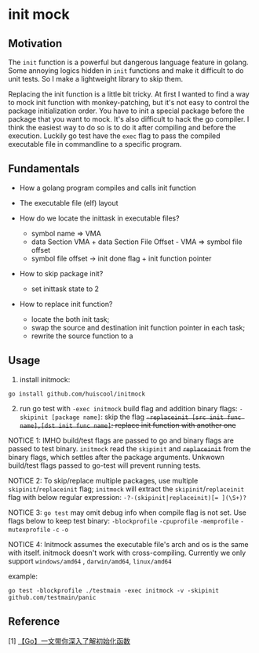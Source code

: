 # init mock

## Motivation

The `init` function is a powerful but dangerous language feature in golang.
Some annoying logics hidden in `init` functions and make it difficult to do unit tests.
So I make a lightweight library to skip them.

Replacing the init function is a little bit tricky. At first I wanted to find a way to mock init function with monkey-patching,
but it's not easy to control the package initialization order. You have to init a special package before the package that you
want to mock. It's also difficult to hack the go compiler. I think the easiest way to do so is to do it after compiling and
before the execution. Luckily go test have the `exec` flag to pass the compiled executable file in commandline to a specific program.


## Fundamentals

* How a golang program compiles and calls init function

* The executable file (elf) layout

* How do we locate the inittask in executable files?

    * symbol name => VMA
    * data Section VMA + data Section File Offset - VMA => symbol file offset
    * symbol file offset -> init done flag + init function pointer

* How to skip package init?

    * set inittask state to 2

* How to replace init function?

    * locate the both init task;
    * swap the source and destination init function pointer in each task;
    * rewrite the source function to a 

## Usage

1. install initmock: 

```
go install github.com/huiscool/initmock
```

2. run go test with `-exec initmock` build flag and addition binary flags:
`-skipinit [package name]`: skip the flag
~~`-replaceinit [src init func name],[dst init func name]`: replace init function with another one~~

NOTICE 1: 
IMHO build/test flags are passed to go and binary flags are passed to test binary. `initmock` read the
`skipinit` and ~~`replaceinit`~~ from the binary flags, which settles after the package arguments. Unkwown
build/test flags passed to go-test will prevent running tests.

NOTICE 2:
To skip/replace multiple packages, use multiple `skipinit`/`replaceinit` flag;
`initmock` will extract the `skipinit`/`replaceinit` flag with below regular expression:
`-?-(skipinit|replaceinit)[= ](\S+)?`

NOTICE 3:
`go test` may omit debug info when compile flag is not set. Use flags below to keep test binary:
`-blockprofile` `-cpuprofile` `-memprofile` `-mutexprofile` `-c` `-o`

NOTICE 4:
Initmock assumes the executable file's arch and os is the same with itself. initmock doesn't work with cross-compiling.
Currently we only support `windows/amd64` , `darwin/amd64`, `linux/amd64`

example:
```
go test -blockprofile ./testmain -exec initmock -v -skipinit github.com/testmain/panic
```

## Reference

[1] [【Go】一文带你深入了解初始化函数](https://juejin.cn/post/7011737366360490015)